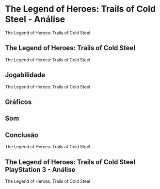 ---
---

# The Legend of Heroes: Trails of Cold Steel - Análise

The Legend of Heroes: Trails of Cold Steel

## The Legend of Heroes: Trails of Cold Steel

The Legend of Heroes: Trails of Cold Steel

## Jogabilidade

The Legend of Heroes: Trails of Cold Steel

## Gráficos


## Som

## Conclusão

The Legend of Heroes: Trails of Cold Steel

## The Legend of Heroes: Trails of Cold Steel PlayStation 3 - Análise

The Legend of Heroes: Trails of Cold Steel
